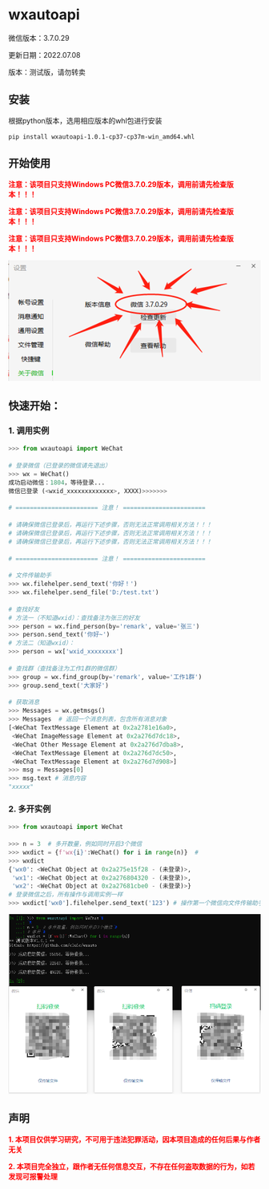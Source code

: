 # wxautoapi

微信版本：3.7.0.29

更新日期：2022.07.08

版本：测试版，请勿转卖

## 安装

根据python版本，选用相应版本的whl包进行安装

```shell
pip install wxautoapi-1.0.1-cp37-cp37m-win_amd64.whl
```

## 开始使用

**<font color='red'>注意：该项目只支持Windows PC微信3.7.0.29版本，调用前请先检查版本！！！</font>**

**<font color='red'>注意：该项目只支持Windows PC微信3.7.0.29版本，调用前请先检查版本！！！</font>**

**<font color='red'>注意：该项目只支持Windows PC微信3.7.0.29版本，调用前请先检查版本！！！</font>**

![WeChatVersion](https://github.com/cluic/wxautoapi/blob/main/Images/%E5%BE%AE%E4%BF%A1%E7%89%88%E6%9C%AC.png)


## 快速开始：

### 1. 调用实例

```python
>>> from wxautoapi import WeChat

# 登录微信（已登录的微信请先退出）
>>> wx = WeChat()
成功启动微信：1804，等待登录...
微信已登录 (<wxid_xxxxxxxxxxxxx>, XXXX)>>>>>>>

# ======================= 注意！ =======================

# 请确保微信已登录后，再运行下述步骤，否则无法正常调用相关方法！！！
# 请确保微信已登录后，再运行下述步骤，否则无法正常调用相关方法！！！
# 请确保微信已登录后，再运行下述步骤，否则无法正常调用相关方法！！！

# ======================= 注意！ =======================

# 文件传输助手
>>> wx.filehelper.send_text('你好！')
>>> wx.filehelper.send_file('D:/test.txt')

# 查找好友
# 方法一（不知道wxid）：查找备注为张三的好友
>>> person = wx.find_person(by='remark', value='张三')
>>> person.send_text('你好~')
# 方法二（知道wxid）：
>>> person = wx['wxid_xxxxxxxx']

# 查找群（查找备注为工作1群的微信群）
>>> group = wx.find_group(by='remark', value='工作1群')
>>> group.send_text('大家好')

# 获取消息
>>> Messages = wx.getmsgs()
>>> Messages  # 返回一个消息列表，包含所有消息对象
[<WeChat TextMessage Element at 0x2a2781e16a0>,
 <WeChat ImageMessage Element at 0x2a276d7dc18>,
 <WeChat Other Message Element at 0x2a276d7dba8>,
 <WeChat TextMessage Element at 0x2a276d7dc50>,
 <WeChat TextMessage Element at 0x2a276d7d908>]
>>> msg = Messages[0]
>>> msg.text # 消息内容
"xxxxx"
```

### 2. 多开实例

```python
>>> from wxautoapi import WeChat

>>> n = 3  # 多开数量，例如同时开启3个微信
>>> wxdict = {f'wx{i}':WeChat() for i in range(n)}  # 
>>> wxdict
{'wx0': <WeChat Object at 0x2a275e15f28 - (未登录)>,
 'wx1': <WeChat Object at 0x2a276804320 - (未登录)>,
 'wx2': <WeChat Object at 0x2a27681cbe0 - (未登录)>}
# 登录微信之后，所有操作与调用实例一样
>>> wxdict['wx0'].filehelper.send_text('123') # 操作第一个微信向文件传输助手发送消息：123
```

![MultiApp](https://github.com/cluic/wxautoapi/blob/main/Images/%E5%A4%9A%E5%BC%80%E7%A4%BA%E4%BE%8B.png)



## 声明

**<font color='red'>1. 本项目仅供学习研究，不可用于违法犯罪活动，因本项目造成的任何后果与作者无关</font>**

**<font color='red'>2. 本项目完全独立，跟作者无任何信息交互，不存在任何盗取数据的行为，如若发现可报警处理</font>**


